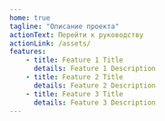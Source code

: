 ```yaml
---
home: true
tagline: "Описание проекта"
actionText: Перейти к руководству
actionLink: /assets/
features:
    - title: Feature 1 Title
      details: Feature 1 Description
    - title: Feature 2 Title
      details: Feature 2 Description
    - title: Feature 3 Title
      details: Feature 3 Description
---
```


